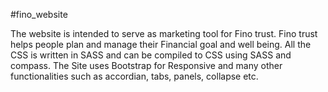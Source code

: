 #fino_website

The website is intended to serve as marketing tool for Fino trust. Fino trust helps people plan and manage their Financial goal and well being.
All the CSS is written in SASS and can be compiled to CSS using SASS and compass.
The Site uses Bootstrap for Responsive and many other functionalities such as accordian, tabs, panels, collapse etc. 
